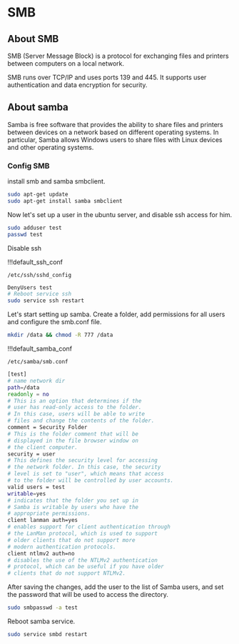 # SMB

## About SMB

SMB (Server Message Block) is a protocol for exchanging files and printers between computers on a local network.

SMB runs over TCP/IP and uses ports 139 and 445. It supports user authentication and data encryption for security.

## About samba

Samba is free software that provides the ability to share files and printers between devices on a network based on different operating systems. In particular, Samba allows Windows users to share files with Linux devices and other operating systems.

### Config SMB

install smb and samba smbclient.

```bash
sudo apt-get update
sudo apt-get install samba smbclient
```

Now let's set up a user in the ubuntu server, and disable ssh access for him.

```bash
sudo adduser test
passwd test
```

Disable ssh

!!!default_ssh_conf

    /etc/ssh/sshd_config

```bash
DenyUsers test
# Reboot service ssh
sudo service ssh restart
```

Let's start setting up samba. Create a folder, add permissions for all users and configure the smb.conf file.

```bash
mkdir /data && chmod -R 777 /data
```

!!!default_samba_conf

    /etc/samba/smb.conf

```bash
[test]
# name network dir
path=/data
readonly = no
# This is an option that determines if the
# user has read-only access to the folder.
# In this case, users will be able to write
# files and change the contents of the folder.
comment = Security Folder
# This is the folder comment that will be
# displayed in the file browser window on
# the client computer.
security = user
# This defines the security level for accessing
# the network folder. In this case, the security
# level is set to "user", which means that access
# to the folder will be controlled by user accounts.
valid users = test
writable=yes
# indicates that the folder you set up in
# Samba is writable by users who have the
# appropriate permissions.
client lanman auth=yes
# enables support for client authentication through
# the LanMan protocol, which is used to support
# older clients that do not support more
# modern authentication protocols.
client ntlmv2 auth=no
# disables the use of the NTLMv2 authentication
# protocol, which can be useful if you have older
# clients that do not support NTLMv2.
```

After saving the changes, add the user to the list of Samba users, and set the password that will be used to access the directory.

```bash
sudo smbpasswd -a test
```

Reboot samba service.

```bash
sudo service smbd restart
```